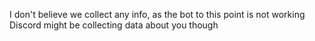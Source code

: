 I don't believe we collect any info, as the bot to this point is not working
Discord might be collecting data about you though
